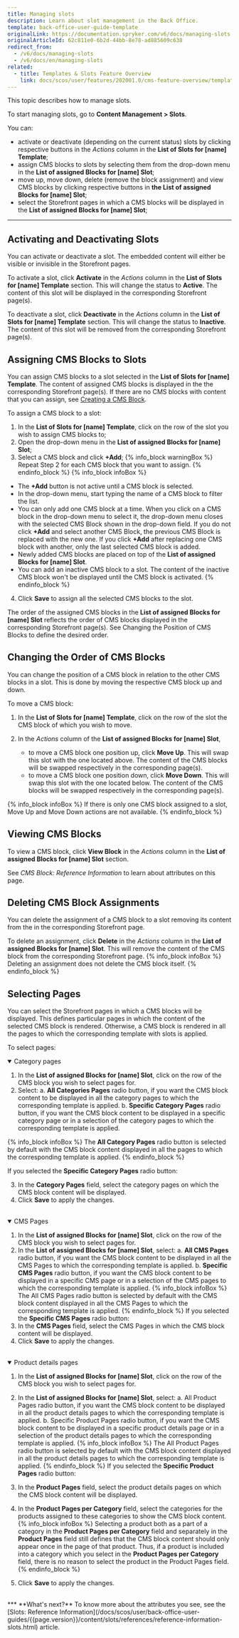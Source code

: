 ```yaml
---
title: Managing slots
description: Learn about slot management in the Back Office.
template: back-office-user-guide-template
originalLink: https://documentation.spryker.com/v6/docs/managing-slots
originalArticleId: 62c811e0-6b2d-44bb-8e78-ad885609c638
redirect_from:
  - /v6/docs/managing-slots
  - /v6/docs/en/managing-slots
related:
  - title: Templates & Slots Feature Overview
    link: docs/scos/user/features/202001.0/cms-feature-overview/templates-and-slots-overview.html
---
```


This topic describes how to manage slots.

To start managing slots, go to **Content Management > Slots**.

You can:

* activate or deactivate (depending on the current status) slots by clicking respective buttons in the *Actions* column in the **List of Slots for [name] Template**;
* assign CMS blocks to slots by selecting them from the drop-down menu in the **List of assigned Blocks for [name] Slot**;
* move up, move down, delete (remove the block assignment) and view CMS blocks by clicking respective buttons in **the List of assigned Blocks for [name] Slot**;
* select the Storefront pages in which a CMS blocks will be displayed in the **List of assigned Blocks for [name] Slot**;
***
## Activating and Deactivating Slots
You can activate or deactivate a slot.  The embedded content will either be visible or invisible in the Storefront pages.

To activate a slot, click **Activate** in the *Actions* column in the **List of Slots for [name] Template** section. This will change the status to **Active**. The content of this slot will be displayed in the corresponding Storefront page(s).

To deactivate a slot, click **Deactivate** in the *Actions* column in the **List of Slots for [name] Template** section. This will change the status to **Inactive**. The content of this slot will be removed from the corresponding Storefront page(s).

## Assigning CMS Blocks to Slots
You can assign CMS blocks to a slot selected in the **List of Slots for [name] Template**. The content of assigned CMS blocks is displayed in the the corresponding Storefront page(s). If there are no CMS blocks with content that you can assign, see [Creating a CMS Block](/docs/scos/user/back-office-user-guides/{{page.version}}/content/blocks/creating-cms-blocks.html).

To assign a CMS block to a slot:

1. In the **List of Slots for [name] Template**, click on the row of the slot you wish to assign CMS blocks to;
2. Open the drop-down menu in the **List of assigned Blocks for [name] Slot**;
3. Select a CMS block and click **+Add**;
{% info_block warningBox %} 
Repeat Step 2 for each CMS block that you want to assign.
{% endinfo_block %}
{% info_block infoBox %} 
* The **+Add** button is not active until a CMS block is selected.
* In the drop-down menu, start typing the name of a CMS block to filter the list.
* You can only add one CMS block at a time. When you click on a CMS block in the drop-down menu to select it, the drop-down menu closes with the selected CMS Block shown in the drop-down field. If you do not click  **+Add** and select another CMS Block, the previous CMS Block is replaced with the new one. If you click **+Add** after replacing one CMS block with another, only the last selected CMS block is added.
* Newly added CMS blocks are placed on top of the **List of assigned Blocks for [name] Slot**.
* You can add an inactive CMS block to a slot. The content of the inactive CMS block won't be displayed until the CMS block is activated.
{% endinfo_block %}
4. Click **Save** to assign all the selected CMS blocks to the slot.

The order of the assigned CMS blocks in the **List of assigned Blocks for [name] Slot** reflects the order of CMS blocks displayed in the corresponding Storefront page(s). See Changing the Position of CMS Blocks to define the desired order.

## Changing the Order of CMS Blocks
You can change the position of a CMS block in relation to the other CMS blocks in a slot. This is done by moving the respective CMS block up and down.

To move a CMS block:

1. In the **List of Slots for [name] Template**, click on the row of the slot the CMS block of which you wish to move.

2. In the *Actions* column of the **List of assigned Blocks for [name] Slot**,
    - to move a CMS block one position up, click **Move Up**. This will swap this slot with the one located above. The content of the CMS blocks will be swapped respectively in the corresponding page(s).
    - to move a CMS block one position down, click **Move Down**. This will swap this slot with the one located below. The content of the CMS blocks will be swapped respectively in the corresponding page(s).

{% info_block infoBox %} 
If there is only one CMS block assigned to a slot, Move Up and Move Down actions are not available.
{% endinfo_block %}

## Viewing CMS Blocks
To view a CMS block, click **View Block** in the *Actions* column in the **List of assigned Blocks for [name] Slot** section.

See *CMS Block: Reference Information* to learn about attributes on this page.

## Deleting CMS Block Assignments
You can delete the assignment of a CMS block to a slot removing its content from the in the corresponding Storefront page.

To delete an assignment, click **Delete** in the *Actions* column in the **List of assigned Blocks for [name] Slot**. This will remove the content of the CMS block from the corresponding Storefront page.
{% info_block infoBox %} 
Deleting an assignment does not delete the CMS block itself.
{% endinfo_block %}

## Selecting Pages
You can select the Storefront pages in which a CMS blocks will be displayed. This defines particular pages in which the content of the selected CMS block is rendered. Otherwise, a CMS block is rendered in all the pages to which the corresponding template with slots is applied.

To select pages:
<details open>
<summary>Category pages</summary>

1. In the **List of assigned Blocks for [name] Slot**, click on the row of the CMS block you wish to select pages for.
2. Select:
    a. **All Categories Pages** radio button, if you want the CMS block content to be displayed in all the category pages to which the corresponding template is applied.
    b. **Specific Category Pages** radio button, if you want the CMS block content to be displayed in a specific category page or in a selection of the category pages to which the corresponding template is applied. 

{% info_block infoBox %}
The **All Category Pages** radio button is selected by default with the CMS block content displayed in all the pages to which the corresponding template is applied.
{% endinfo_block %}

If you selected the **Specific Category Pages** radio button:

3. In the **Category Pages** field, select the category pages on which the CMS block content will be displayed.
4. Click **Save** to apply the changes.
<br>
</details>

<details open>
<summary>CMS Pages</summary>

1. In the **List of assigned Blocks for [name] Slot**, click on the row of the CMS block you wish to select pages for.
2. In the **List of assigned Blocks for [name] Slot**, select:
    a. **All CMS Pages** radio button, if you want the CMS block content to be displayed in all the CMS Pages to which the corresponding template is applied.
    b. **Specific CMS Pages** radio button, if you want the CMS block content to be displayed in a specific CMS page or in a selection of the CMS pages to which the corresponding template is applied.
{% info_block infoBox %} 
The All CMS Pages radio button is selected by default with the CMS block content displayed in all the CMS Pages to which the corresponding template is applied.
{% endinfo_block %}
If you selected the **Specific CMS Pages** radio button:
3. In the **CMS Pages** field, select the CMS Pages in which the CMS block content will be displayed.
4. Click **Save** to apply the changes.
<br>
</details>

<details open>
<summary>Product details pages</summary>

1. In the **List of assigned Blocks for [name] Slot**, click on the row of the CMS block you wish to select pages for.
2. In the **List of assigned Blocks for [name] Slot**, select:
    a. All Product Pages radio button, if you want the CMS block content to be displayed in all the product details pages to which the corresponding template is applied.
    b. Specific Product Pages radio button, if you want the CMS block content to be displayed in a specific product details page or in a selection of the product details pages to which the corresponding template is applied.
{% info_block infoBox %} 
The All Product Pages radio button is selected by default with the CMS block content displayed in all the product details pages to which the corresponding template is applied.
{% endinfo_block %}
If you selected the **Specific Product Pages** radio button:

3. In the **Product Pages** field, select the product details pages on which the CMS block content will be displayed.
4. In the **Product Pages per Category** field, select the categories for the products assigned to these categories to show the CMS block content.
{% info_block infoBox %} 
Selecting a product both as a part of a category in the **Product Pages per Category** field and separately in the **Product Pages** field still defines that the CMS block content should only appear once in the page of that product. Thus, if a product is included into a category which you select in the **Product Pages per Category** field, there is no reason to select the product in the Product Pages field.
{% endinfo_block %}
5. Click **Save** to apply the changes.
<br>
</details>
***
**What's next?**
To know more about the attributes you see, see the [Slots: Reference Information](/docs/scos/user/back-office-user-guides/{{page.version}}/content/slots/references/reference-information-slots.html) article.
